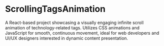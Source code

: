# ScrollingTagsAnimation
A React-based project showcasing a visually engaging infinite scroll animation of technology-related tags. Utilizes CSS animations and JavaScript for smooth, continuous movement, ideal for web developers and UI/UX designers interested in dynamic content presentation.
